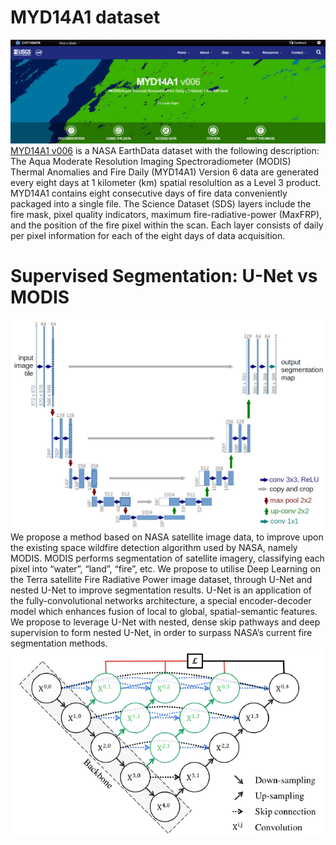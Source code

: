 # MYD14A1 dataset
![](../utils/dataset.PNG)  
[MYD14A1 v006](https://lpdaac.usgs.gov/products/myd14a1v006/) is a NASA EarthData dataset with the following description: The Aqua Moderate Resolution Imaging Spectroradiometer (MODIS) Thermal Anomalies and Fire Daily (MYD14A1) Version 6 data are generated every eight days at 1 kilometer (km) spatial resolultion as a Level 3 product. MYD14A1 contains eight consecutive days of fire data conveniently packaged into a single file. The Science Dataset (SDS) layers include the fire mask, pixel quality indicators, maximum fire-radiative-power (MaxFRP), and the position of the fire pixel within the scan. Each layer consists of daily per pixel information for each of the eight days of data acquisition.  

# Supervised Segmentation: U-Net vs MODIS
![](../utils/unet.jpg)  
We propose a method based on NASA satellite image data, to improve upon the existing space wildfire detection algorithm used by NASA, namely MODIS. MODIS performs segmentation of satellite imagery, classifying each pixel into “water”, “land”, “fire”, etc. We propose to utilise Deep Learning on the Terra satellite Fire Radiative Power image dataset, through U-Net and nested U-Net to improve segmentation results. U-Net is an application of the fully-convolutional networks architecture, a special encoder-decoder model which enhances fusion of local to global, spatial-semantic features. We propose to leverage U-Net with nested, dense skip pathways and deep supervision to form nested U-Net, in order to surpass NASA’s current fire segmentation methods.
![](../utils/nested.png)
